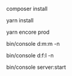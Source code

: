 <p>composer install</p>
<p>yarn install</p> 
<p>yarn encore prod</p>
<p>bin/console d:m:m -n</p>
<p>bin/console d:f:l -n</p>
<p>bin/console server:start</p>
